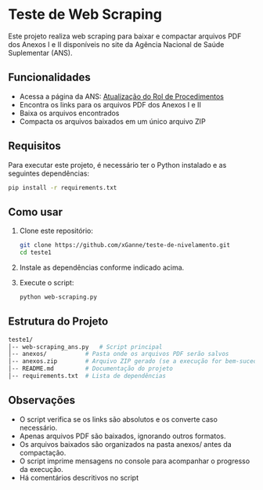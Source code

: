 # Teste de Web Scraping

Este projeto realiza web scraping para baixar e compactar arquivos PDF dos Anexos I e II disponíveis no site da Agência Nacional de Saúde Suplementar (ANS).

## Funcionalidades

* Acessa a página da ANS: [Atualização do Rol de Procedimentos](https://www.gov.br/ans/pt-br/acesso-a-informacao/participacao-da-sociedade/atualizacao-do-rol-de-procedimentos)
* Encontra os links para os arquivos PDF dos Anexos I e II
* Baixa os arquivos encontrados
* Compacta os arquivos baixados em um único arquivo ZIP

## Requisitos

Para executar este projeto, é necessário ter o Python instalado e as seguintes dependências:

```sh
pip install -r requirements.txt
```

## Como usar

1. Clone este repositório:

    ```sh
    git clone https://github.com/xGanne/teste-de-nivelamento.git
    cd teste1
    ```

2. Instale as dependências conforme indicado acima.

3. Execute o script:
    ```sh
    python web-scraping.py
    ```

## Estrutura do Projeto
```sh
teste1/
│-- web-scraping_ans.py   # Script principal
│-- anexos/           # Pasta onde os arquivos PDF serão salvos
│-- anexos.zip        # Arquivo ZIP gerado (se a execução for bem-sucedida)
│-- README.md         # Documentação do projeto
│-- requirements.txt  # Lista de dependências
```

## Observações

* O script verifica se os links são absolutos e os converte caso necessário.
* Apenas arquivos PDF são baixados, ignorando outros formatos.
* Os arquivos baixados são organizados na pasta anexos/ antes da compactação.
* O script imprime mensagens no console para acompanhar o progresso da execução.
* Há comentários descritivos no script
